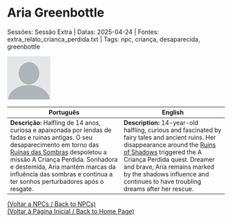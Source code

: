 
# Aria Greenbottle

Sessões: Sessão Extra | Datas: 2025-04-24 | Fontes: extra_relato_crianca_perdida.txt | Tags: npc, criança, desaparecida, greenbottle

![Aria Greenbottle](docs/dm/npc/blank.png)

| Português | English |
|-----------|---------|
| **Descrição:** Halfling de 14 anos, curiosa e apaixonada por lendas de fadas e ruínas antigas. O seu desaparecimento em torno das [Ruínas das Sombras](ruinas_das_sombras.md) despoletou a missão A Criança Perdida. Sonhadora e destemida, Aria mantém marcas da influência das sombras e continua a ter sonhos perturbadores após o resgate. | **Description:** 14-year-old halfling, curious and fascinated by fairy tales and ancient ruins. Her disappearance around the [Ruins of Shadows](ruinas_das_sombras.md) triggered the A Criança Perdida quest. Dreamer and brave, Aria remains marked by the shadows influence and continues to have troubling dreams after her rescue. |

[(Voltar a NPCs / Back to NPCs)](npcs_list.md)  
[(Voltar à Página Inicial / Back to Home Page)](home.md)



















